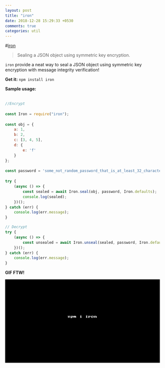 ```yaml
---
layout: post
title: "iron"
date: 2018-12-28 15:29:33 +0530
comments: true
categories: util
---
```


#[iron](https://npm.im/iron)
> Sealing a JSON object using symmetric key encryption.

`iron` provide a neat way to seal a JSON object using symmetric key encryption with message integrity verification!

__Get it:__ `npm install iron`

__Sample usage:__

```js

//Encrypt 

const Iron = require("iron");

const obj = {
    a: 1,
    b: 2,
    c: [3, 4, 5],
    d: {
        e: 'f'
    }
};

const password = 'some_not_random_password_that_is_at_least_32_characters';

try {
    (async () => {
        const sealed = await Iron.seal(obj, password, Iron.defaults);
        console.log(sealed);
    })();
} catch (err) {
    console.log(err.message);
}
```

```js
// Decrypt
try {
    (async () => {
        const unsealed = await Iron.unseal(sealed, password, Iron.defaults);
    })();
} catch (err) {
    console.log(err.message);
}
```

__GIF FTW!__

![iron](/images/iron/iron.gif)